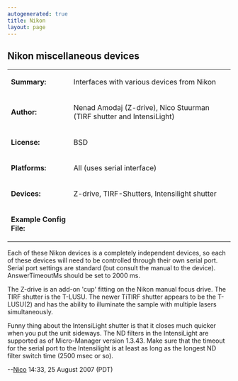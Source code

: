 ```yaml
---
autogenerated: true
title: Nikon
layout: page
---
```


## Nikon miscellaneous devices

<table>
<tr>
<td markdown="1">

**Summary:**

</td>
<td markdown="1">

Interfaces with various devices from Nikon

</td>
</tr>
<tr>
<td markdown="1">

**Author:**

</td>
<td markdown="1">

Nenad Amodaj (Z-drive), Nico Stuurman (TIRF shutter and IntensiLight)

</td>
</tr>
<tr>
<td markdown="1">

**License:**

</td>
<td markdown="1">

BSD

</td>
</tr>
<tr>
<td markdown="1">

**Platforms:**

</td>
<td markdown="1">

All (uses serial interface)

</td>
</tr>
<tr>
<td markdown="1">

**Devices:**

</td>
<td markdown="1">

Z-drive, TIRF-Shutters, Intensilight shutter

</td>
</tr>
<tr>
<td markdown="1">

**Example Config File:**

</td>
<td markdown="1">
</td>
</tr>
</table>

Each of these Nikon devices is a completely independent devices, so each
of these devices will need to be controlled through their own serial
port. Serial port settings are standard (but consult the manual to the
device). AnswerTimeoutMs should be set to 2000 ms.

The Z-drive is an add-on 'cup' fitting on the Nikon manual focus drive.
The TIRF shutter is the T-LUSU. The newer TiTIRF shutter appears to be
the T-LUSU(2) and has the ability to illuminate the sample with multiple
lasers simultaneously.

Funny thing about the IntensiLight shutter is that it closes much
quicker when you put the unit sideways. The ND filters in the
IntensiLight are supported as of Micro-Manager version 1.3.43. Make sure
that the timeout for the serial port to the Intensilight is at least as
long as the longest ND filter switch time (2500 msec or so).

--[Nico](User:Nico "wikilink") 14:33, 25 August 2007 (PDT)

